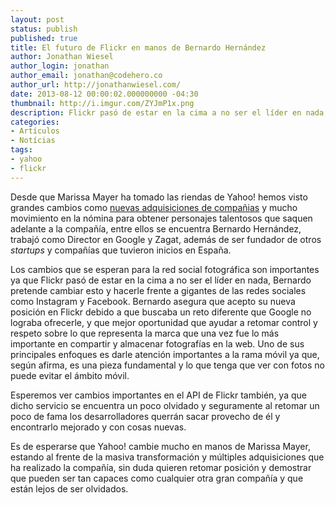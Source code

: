 ```yaml
---
layout: post
status: publish
published: true
title: El futuro de Flickr en manos de Bernardo Hernández
author: Jonathan Wiesel
author_login: jonathan
author_email: jonathan@codehero.co
author_url: http://jonathanwiesel.com/
date: 2013-08-12 00:00:02.000000000 -04:30
thumbnail: http://i.imgur.com/ZYJmP1x.png
description: Flickr pasó de estar en la cima a no ser el líder en nada, Bernardo pretende cambiar esto y hacerle frente a gigantes como Instagram y Facebook
categories:
- Artículos
- Notícias
tags:
- yahoo
- flickr
---
```

<p>Desde que Marissa Mayer ha tomado las riendas de Yahoo! hemos visto grandes cambios como <a href="http://codehero.co/yahoo-suma-a-rockmelt-a-su-lista-de-compras/">nuevas adquisiciones de compañias</a> y mucho movimiento en la nómina para obtener personajes talentosos que saquen adelante a la compañía, entre ellos se encuentra Bernardo Hernández, trabajó como Director en Google y Zagat, además de ser fundador de otros <em>startups</em> y compañías que tuvieron inicios en España.</p>

<p>Los cambios que se esperan para la red social fotográfica son importantes ya que Flickr pasó de estar en la cima a no ser el líder en nada, Bernardo pretende cambiar esto y hacerle frente a gigantes de las redes sociales como Instagram y Facebook. Bernardo asegura que acepto su nueva posición en Flickr debido a que buscaba un reto diferente que Google no lograba ofrecerle, y que mejor oportunidad que ayudar a retomar control y respeto sobre lo que representa la marca que una vez fue lo más importante en compartir y almacenar fotografías en la web. Uno de sus principales enfoques es darle atención importantes a la rama móvil ya que, según afirma, es una pieza fundamental y lo que tenga que ver con fotos no puede evitar el ámbito móvil.</p>

<p>Esperemos ver cambios importantes en el API de Flickr también, ya que dicho servicio se encuentra un poco olvidado y seguramente al retomar un poco de fama los desarrolladores querrán sacar provecho de él y encontrarlo mejorado y con cosas nuevas.</p>

<p>Es de esperarse que Yahoo! cambie mucho en manos de Marissa Mayer, estando al frente de la masiva transformación y múltiples adquisiciones que ha realizado la compañía, sin duda quieren retomar posición y demostrar que pueden ser tan capaces como cualquier otra gran compañía y que están lejos de ser olvidados.</p>
